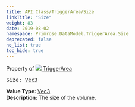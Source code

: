 ```yaml
---
title: API:Class/TriggerArea/Size
linkTitle: "Size"
weight: 83
date: 2019-08-02
namespace: Primrose.DataModel.TriggerArea.Size
deprecated: false
no_list: true
toc_hide: true
---
```

Property of <a href="/docs/api-reference/Class/TriggerArea"><img src="/icons/silk/arrow_nw_ne_sw_se.png"/>&nbsp;TriggerArea</a>
<pre class="method-declaration">
Size: <a class="type" href="/docs/api-reference/DataType/Vec3">Vec3</a></pre>
<b>Value Type: </b>
<a class="type" href="/docs/api-reference/DataType/Vec3">Vec3</a>
<br/>
<b>Description: </b>
The size of the volume.

